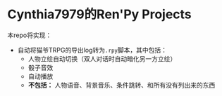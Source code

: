 # Cynthia7979的Ren'Py Projects
本repo将实现：
* 自动将猫爷TRPG的导出log转为`.rpy`脚本，其中包括：
    * 人物立绘自动切换（双人对话时自动暗化另一方立绘）
    * 骰子音效
    * 自动播放
    * **不包括：** 人物语音、背景音乐、条件跳转、和所有没有列出来的东西
 